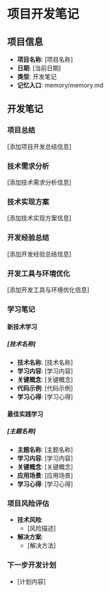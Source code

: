 ﻿# 项目开发笔记

## 项目信息
- **项目名称**: [项目名称]
- **日期**: [当前日期]
- **类型**: 开发笔记
- **记忆入口**: memory/memory.md

## 开发笔记

### 项目总结
[添加项目开发总结信息]

### 技术需求分析
[添加技术需求分析信息]

### 技术实现方案
[添加技术实现方案信息]

### 开发经验总结
[添加开发经验总结信息]

### 开发工具与环境优化
[添加开发工具与环境优化信息]

### 学习笔记

#### 新技术学习

##### [技术名称]
- **技术名称**: [技术名称]
- **学习内容**: [学习内容]
- **关键概念**: [关键概念]
- **代码示例**: [代码示例]
- **学习心得**: [学习心得]

#### 最佳实践学习

##### [主题名称]
- **主题名称**: [主题名称]
- **学习内容**: [学习内容]
- **关键概念**: [关键概念]
- **应用场景**: [应用场景]
- **学习心得**: [学习心得]

### 项目风险评估
- **技术风险**: 
  - [风险描述]
- **解决方案**: 
  - [解决方法]

### 下一步开发计划
- [计划内容]